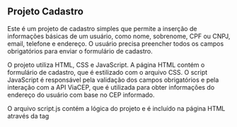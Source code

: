 ## Projeto Cadastro
Este é um projeto de cadastro simples que permite a inserção de informações básicas de um usuário, como nome, sobrenome, CPF ou CNPJ, email, telefone e endereço. O usuário precisa preencher todos os campos obrigatórios para enviar o formulário de cadastro.

O projeto utiliza HTML, CSS e JavaScript. A página HTML contém o formulário de cadastro, que é estilizado com o arquivo CSS. O script JavaScript é responsável pela validação dos campos obrigatórios e pela interação com a API ViaCEP, que é utilizada para obter informações do endereço do usuário com base no CEP informado.

O arquivo script.js contém a lógica do projeto e é incluído na página HTML através da tag <script> no cabeçalho da página. O arquivo style.css contém o estilo do projeto e é incluído na página HTML através da tag <link> no cabeçalho da página.

O projeto também faz uso da fonte Crete Round do Google Fonts, que é carregada através da tag <link> no cabeçalho da página.

Este projeto faz parte do programa "Devs do Futuro" da @Totvs!

## Como usar
Para usar o projeto, basta abrir o arquivo index.html em um navegador web. O formulário de cadastro será exibido na página e o usuário poderá preencher os campos obrigatórios e enviar o formulário. Se algum campo obrigatório não for preenchido, uma mensagem de erro será exibida na página.

Ao preencher o campo de CEP, a API ViaCEP é chamada e as informações de rua, bairro, cidade e estado são preenchidas automaticamente nos campos correspondentes.

## Contribuindo
Se você quiser contribuir com o projeto, sinta-se à vontade para abrir uma solicitação de pull ou uma issue no repositório do projeto no GitHub. Todas as contribuições são bem-vindas!
